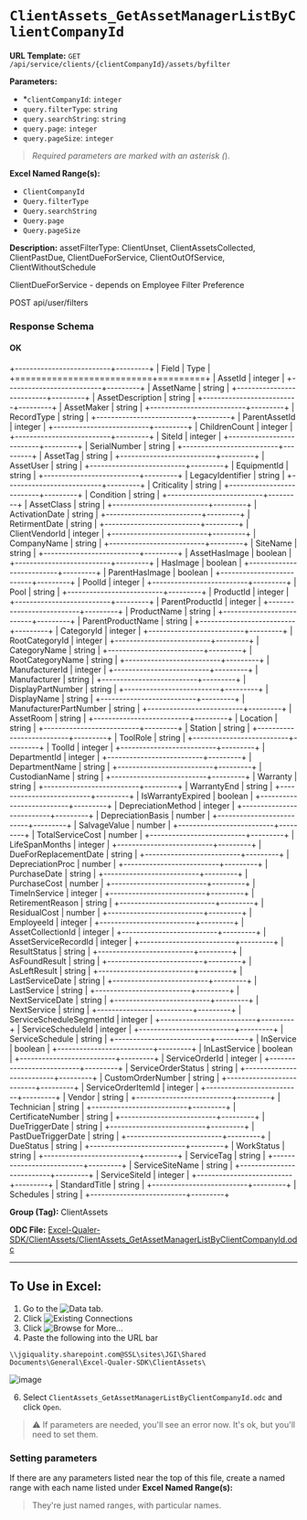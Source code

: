 # `ClientAssets_GetAssetManagerListByClientCompanyId`

**URL Template:**
`GET /api/service/clients/{clientCompanyId}/assets/byfilter`

**Parameters:**
- *`clientCompanyId`: `integer`
- `query.filterType`: `string`
- `query.searchString`: `string`
- `query.page`: `integer`
- `query.pageSize`: `integer`


> *Required parameters are marked with an asterisk (*).

**Excel Named Range(s):**
- `ClientCompanyId`
- `Query.filterType`
- `Query.searchString`
- `Query.page`
- `Query.pageSize`


**Description:**
assetFilterType: ClientUnset, ClientAssetsCollected, ClientPastDue, ClientDueForService, ClientOutOfService, ClientWithoutSchedule
            
ClientDueForService - depends on Employee Filter Preference
POST api/user/filters

### Response Schema

#### OK
+--------------------------+---------+
| Field                    | Type    |
+==========================+=========+
| AssetId                  | integer |
+--------------------------+---------+
| AssetName                | string  |
+--------------------------+---------+
| AssetDescription         | string  |
+--------------------------+---------+
| AssetMaker               | string  |
+--------------------------+---------+
| RecordType               | string  |
+--------------------------+---------+
| ParentAssetId            | integer |
+--------------------------+---------+
| ChildrenCount            | integer |
+--------------------------+---------+
| SiteId                   | integer |
+--------------------------+---------+
| SerialNumber             | string  |
+--------------------------+---------+
| AssetTag                 | string  |
+--------------------------+---------+
| AssetUser                | string  |
+--------------------------+---------+
| EquipmentId              | string  |
+--------------------------+---------+
| LegacyIdentifier         | string  |
+--------------------------+---------+
| Criticality              | string  |
+--------------------------+---------+
| Condition                | string  |
+--------------------------+---------+
| AssetClass               | string  |
+--------------------------+---------+
| ActivationDate           | string  |
+--------------------------+---------+
| RetirmentDate            | string  |
+--------------------------+---------+
| ClientVendorId           | integer |
+--------------------------+---------+
| CompanyName              | string  |
+--------------------------+---------+
| SiteName                 | string  |
+--------------------------+---------+
| AssetHasImage            | boolean |
+--------------------------+---------+
| HasImage                 | boolean |
+--------------------------+---------+
| ParentHasImage           | boolean |
+--------------------------+---------+
| PoolId                   | integer |
+--------------------------+---------+
| Pool                     | string  |
+--------------------------+---------+
| ProductId                | integer |
+--------------------------+---------+
| ParentProductId          | integer |
+--------------------------+---------+
| ProductName              | string  |
+--------------------------+---------+
| ParentProductName        | string  |
+--------------------------+---------+
| CategoryId               | integer |
+--------------------------+---------+
| RootCategoryId           | integer |
+--------------------------+---------+
| CategoryName             | string  |
+--------------------------+---------+
| RootCategoryName         | string  |
+--------------------------+---------+
| ManufacturerId           | integer |
+--------------------------+---------+
| Manufacturer             | string  |
+--------------------------+---------+
| DisplayPartNumber        | string  |
+--------------------------+---------+
| DisplayName              | string  |
+--------------------------+---------+
| ManufacturerPartNumber   | string  |
+--------------------------+---------+
| AssetRoom                | string  |
+--------------------------+---------+
| Location                 | string  |
+--------------------------+---------+
| Station                  | string  |
+--------------------------+---------+
| ToolRole                 | string  |
+--------------------------+---------+
| ToolId                   | integer |
+--------------------------+---------+
| DepartmentId             | integer |
+--------------------------+---------+
| DepartmentName           | string  |
+--------------------------+---------+
| CustodianName            | string  |
+--------------------------+---------+
| Warranty                 | string  |
+--------------------------+---------+
| WarrantyEnd              | string  |
+--------------------------+---------+
| IsWarrantyExpired        | boolean |
+--------------------------+---------+
| DepreciationMethod       | integer |
+--------------------------+---------+
| DepreciationBasis        | number  |
+--------------------------+---------+
| SalvageValue             | number  |
+--------------------------+---------+
| TotalServiceCost         | number  |
+--------------------------+---------+
| LifeSpanMonths           | integer |
+--------------------------+---------+
| DueForReplacementDate    | string  |
+--------------------------+---------+
| DepreciationProc         | number  |
+--------------------------+---------+
| PurchaseDate             | string  |
+--------------------------+---------+
| PurchaseCost             | number  |
+--------------------------+---------+
| TimeInService            | integer |
+--------------------------+---------+
| RetirementReason         | string  |
+--------------------------+---------+
| ResidualCost             | number  |
+--------------------------+---------+
| EmployeeId               | integer |
+--------------------------+---------+
| AssetCollectionId        | integer |
+--------------------------+---------+
| AssetServiceRecordId     | integer |
+--------------------------+---------+
| ResultStatus             | string  |
+--------------------------+---------+
| AsFoundResult            | string  |
+--------------------------+---------+
| AsLeftResult             | string  |
+--------------------------+---------+
| LastServiceDate          | string  |
+--------------------------+---------+
| LastService              | string  |
+--------------------------+---------+
| NextServiceDate          | string  |
+--------------------------+---------+
| NextService              | string  |
+--------------------------+---------+
| ServiceScheduleSegmentId | integer |
+--------------------------+---------+
| ServiceScheduleId        | integer |
+--------------------------+---------+
| ServiceSchedule          | string  |
+--------------------------+---------+
| InService                | boolean |
+--------------------------+---------+
| InLastService            | boolean |
+--------------------------+---------+
| ServiceOrderId           | integer |
+--------------------------+---------+
| ServiceOrderStatus       | string  |
+--------------------------+---------+
| CustomOrderNumber        | string  |
+--------------------------+---------+
| ServiceOrderItemId       | integer |
+--------------------------+---------+
| Vendor                   | string  |
+--------------------------+---------+
| Technician               | string  |
+--------------------------+---------+
| CertificateNumber        | string  |
+--------------------------+---------+
| DueTriggerDate           | string  |
+--------------------------+---------+
| PastDueTriggerDate       | string  |
+--------------------------+---------+
| DueStatus                | string  |
+--------------------------+---------+
| WorkStatus               | string  |
+--------------------------+---------+
| ServiceTag               | string  |
+--------------------------+---------+
| ServiceSiteName          | string  |
+--------------------------+---------+
| ServiceSiteId            | integer |
+--------------------------+---------+
| StandardTitle            | string  |
+--------------------------+---------+
| Schedules                | string  |
+--------------------------+---------+

**Group (Tag):**
ClientAssets

**ODC File:**
[Excel-Qualer-SDK/ClientAssets/ClientAssets_GetAssetManagerListByClientCompanyId.odc](https://github.com/Johnson-Gage-Inspection-Inc/qualer-sdk-odc/blob/main/Excel-Qualer-SDK/ClientAssets/ClientAssets_GetAssetManagerListByClientCompanyId.odc)

---

To Use in Excel:
---

1. Go to the ![`Data`](https://github.com/user-attachments/assets/da437a70-57b3-4c5b-bb01-4910ece19ed1)
 tab.
3. Click ![Existing Connections](https://github.com/user-attachments/assets/a2f1ed67-b2e0-4c23-ac90-68c870e60289)
4. Click ![`Browse for More...`](https://github.com/user-attachments/assets/8e698494-6865-41e7-b6fa-043aea81809a)
5. Paste the following into the URL bar
```
\\jgiquality.sharepoint.com@SSL\sites\JGI\Shared Documents\General\Excel-Qualer-SDK\ClientAssets\
```

![image](https://github.com/user-attachments/assets/1e1a8d87-0377-446d-aaf5-d78562991db3)

6. Select `ClientAssets_GetAssetManagerListByClientCompanyId.odc` and click `Open`.

> ⚠️ If parameters are needed, you'll see an error now. It's ok, but you'll need to set them.

### Setting parameters
If there are any parameters listed near the top of this file, create a named range with each name listed under **Excel Named Range(s):**
> They're just named ranges, with particular names.
